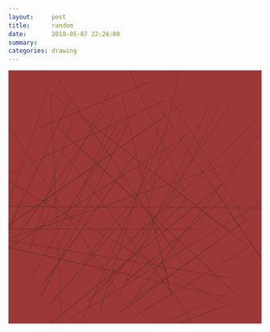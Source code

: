 ```yaml
---
layout:     post
title:      random
date:       2018-05-07 22:24:08
summary:    
categories: drawing
---
```

![random](/images/diary/random.png "It is a characteristic of wisdom not to do desperate things.")
